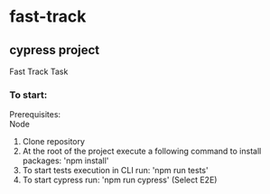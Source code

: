 # fast-track
## cypress project
Fast Track Task


### To start:
Prerequisites: <br />
Node <br />

1. Clone repository 
2. At the root of the project execute a following command to install packages: 'npm install'
3. To start tests execution in CLI run: 'npm run tests'
4. To start cypress run: 'npm run cypress' (Select E2E)
